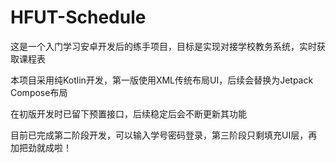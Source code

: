 # HFUT-Schedule
这是一个入门学习安卓开发后的练手项目，目标是实现对接学校教务系统，实时获取课程表
 
本项目采用纯Kotlin开发，第一版使用XML传统布局UI，后续会替换为Jetpack Compose布局

在初版开发时已留下预置接口，后续稳定后会不断更新其功能
 
目前已完成第二阶段开发，可以输入学号密码登录，第三阶段只剩填充UI层，再加把劲就成啦！
